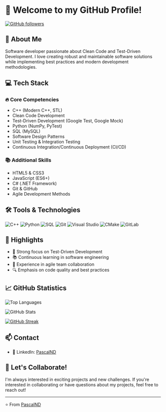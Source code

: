 # 👋 Welcome to my GitHub Profile!

[![GitHub followers](https://img.shields.io/github/followers/PascalND?label=Follow&style=social)](https://github.com/PascalND)

## 🚀 About Me

Software developer passionate about Clean Code and Test-Driven Development. I love creating robust and maintainable software solutions while implementing best practices and modern development methodologies.

## 💻 Tech Stack

### 🔥 Core Competencies
- C++ (Modern C++, STL)
- Clean Code Development
- Test-Driven Development (Google Test, Google Mock)
- Python (NumPy, PyTest)
- SQL (MySQL)
- Software Design Patterns
- Unit Testing & Integration Testing
- Continuous Integration/Continuous Deployment (CI/CD)

### 📚 Additional Skills
- HTML5 & CSS3
- JavaScript (ES6+)
- C# (.NET Framework)
- Git & GitHub
- Agile Development Methods

## 🛠️ Tools & Technologies

![C++](https://img.shields.io/badge/-C++-00599C?style=flat-square&logo=c%2B%2B)
![Python](https://img.shields.io/badge/-Python-3776AB?style=flat-square&logo=python&logoColor=white)
![SQL](https://img.shields.io/badge/-SQL-4479A1?style=flat-square&logo=mysql&logoColor=white)
![Git](https://img.shields.io/badge/-Git-F05032?style=flat-square&logo=git&logoColor=white)
![Visual Studio](https://img.shields.io/badge/-Visual%20Studio-5C2D91?style=flat-square&logo=visual-studio)
![CMake](https://img.shields.io/badge/-CMake-064F8C?style=flat-square&logo=cmake)
![GitLab](https://img.shields.io/badge/-GitLab-FCA121?style=flat-square&logo=gitlab)

## 🌟 Highlights

- 🧪 Strong focus on Test-Driven Development
- 📚 Continuous learning in software engineering
- 🤝 Experience in agile team collaboration
- 🔍 Emphasis on code quality and best practices

## 📈 GitHub Statistics

![Top Languages](https://github-readme-stats-git-masterrstaa-rickstaa.vercel.app/api/top-langs/?username=PascalND&layout=compact&theme=radical&hide_border=true&langs_count=8)

![GitHub Stats](https://github-readme-stats-git-masterrstaa-rickstaa.vercel.app/api?username=PascalND&show_icons=true&theme=radical&count_private=true&include_all_commits=true&hide_border=true)

[![GitHub Streak](https://github-readme-streak-stats.herokuapp.com/?user=PascalND&theme=radical&hide_border=true)](https://github.com/PascalND)

## 📫 Contact

- 💼 LinkedIn: [PascalND](https://www.linkedin.com/in/pascalnd/)

## 🤝 Let's Collaborate!

I'm always interested in exciting projects and new challenges. If you're interested in collaborating or have questions about my projects, feel free to reach out!

---
⭐️ From [PascalND](https://github.com/PascalND)
